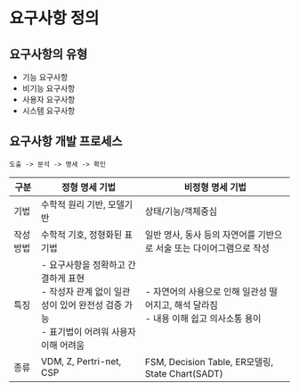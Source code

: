 # 요구사항 정의

## 요구사항의 유형
- 기능 요구사항
- 비기능 요구사항
- 사용자 요구사항
- 시스템 요구사항

## 요구사항 개발 프로세스

`도출 -> 분석 -> 명세 -> 확인`

|구분|정형 명세 기법|비정형 명세 기법|
|---|---|---|
|기법|수학적 원리 기반, 모델기반|상태/기능/객체중심|
|작성방법|수학적 기호, 정형화된 표기법|일반 명사, 동사 등의 자연어를 기반으로 서술 또는 다이어그램으로 작성|
|특징|- 요구사항을 정확하고 간결하게 표현<br>- 작성자 관계 없이 일관성이 있어 완전성 검증 가능<br>- 표기법이 어려워 사용자 이해 어려움|- 자연어의 사용으로 인해 일관성 떨어지고, 해석 달라짐<br>- 내용 이해 쉽고 의사소통 용이|
|종류|VDM, Z, Pertri-net, CSP|FSM, Decision Table, ER모델링, State Chart(SADT)|
